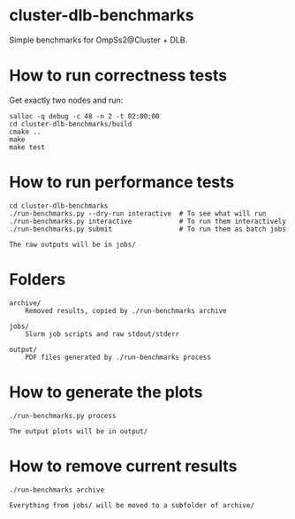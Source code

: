 # cluster-dlb-benchmarks

Simple benchmarks for OmpSs2@Cluster + DLB.

# How to run correctness tests

Get exactly two nodes and run:

	salloc -q debug -c 48 -n 2 -t 02:00:00
	cd cluster-dlb-benchmarks/build
	cmake ..
	make
	make test


# How to run performance tests

	cd cluster-dlb-benchmarks
	./run-benchmarks.py --dry-run interactive  # To see what will run
	./run-benchmarks.py interactive            # To run them interactively
	./run-benchmarks.py submit                 # To run them as batch jobs

	The raw outputs will be in jobs/

# Folders

	archive/
		Removed results, copied by ./run-benchmarks archive

	jobs/
		Slurm job scripts and raw stdout/stderr
	
	output/
		PDF files generated by ./run-benchmarks process
		

# How to generate the plots

	./run-benchmarks.py process

	The output plots will be in output/

# How to remove current results

	./run-benchmarks archive

	Everything from jobs/ will be moved to a subfolder of archive/

